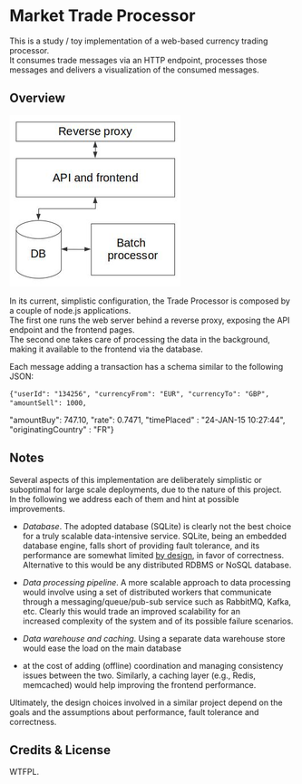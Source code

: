 # Market Trade Processor

This is a study / toy implementation of a web-based currency trading processor.  
It consumes trade messages via an HTTP endpoint, processes those messages and delivers a visualization 
of the consumed messages.

## Overview

![Architecture, overview](https://raw.githubusercontent.com/pviotti/trade-processor/master/doc/arch-simple.jpg)

In its current, simplistic configuration, the Trade Processor is composed by a couple of node.js applications.  
The first one runs the web server behind a reverse proxy, exposing the API endpoint and the frontend pages.  
The second one takes care of processing the data in the background, making it available to the frontend via 
the database.  

Each message adding a transaction has a schema similar to the following JSON:

    {"userId": "134256", "currencyFrom": "EUR", "currencyTo": "GBP", "amountSell": 1000,
"amountBuy": 747.10, "rate": 0.7471, "timePlaced" : "24-JAN-15 10:27:44", "originatingCountry"
: "FR"}

## Notes

Several aspects of this implementation are deliberately simplistic or suboptimal for 
large scale deployments, due to the nature of this project.  
In the following we address each of them and hint at possible improvements.  

 * *Database*. The adopted database (SQLite) is clearly not the best choice for a truly
 scalable data-intensive service. SQLite, being an embedded database engine,
 falls short of providing fault tolerance, and its performance are somewhat limited 
 [by design][sqlite], in favor of correctness. 
 Alternative to this would be any distributed RDBMS or NoSQL database.

 * *Data processing pipeline*. A more scalable approach to data processing would involve
 using a set of distributed workers that communicate through a messaging/queue/pub-sub service 
 such as RabbitMQ, Kafka, etc. Clearly this would trade an improved scalability for an  
 increased complexity of the system and of its possible failure scenarios.
 
 * *Data warehouse and caching*. Using a separate data warehouse store would ease the load on the main database 
 - at the cost of adding (offline) coordination and managing consistency issues between the two.
 Similarly, a caching layer (e.g., Redis, memcached) would help improving the frontend performance.


Ultimately, the design choices involved in a similar project depend on the 
goals and the assumptions about performance, fault tolerance and correctness.


## Credits & License

WTFPL.

 
 [sqlite]: https://www.sqlite.org/faq.html#q5